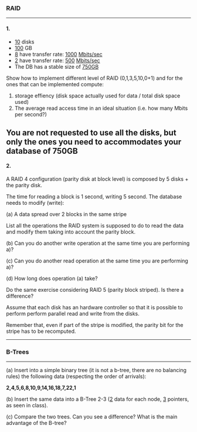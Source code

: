 ### RAID
---
#### 1.
* <u>10</u> disks
* <u>100</u> GB
* <u>8</u> have transfer rate: <u>1000</u> <u>Mbits/sec</u>
* <u>2</u> have transfer rate: <u>500</u> <u>Mbits/sec</u>
* The DB has a stable size of <u>750GB</u>

Show how to implement different level of RAID (0,1,3,5,10,0+1)
and for the ones that can be implemented compute:

1. storage effiency
(disk space actually used for data / total disk space used)
2. The average read access time in an ideal situation
(i.e. how many Mbits per second?)

You are not requested to use all the disks, but only the ones
you need to accommodates your database of 750GB
---
#### 2.
A RAID 4 configuration (parity disk at block level) is composed by 5 disks + the parity disk.

The time for reading a block is 1 second, writing 5 second.
The database needs to modify (write):

(a) A data spread over 2 blocks in the same stripe

List all the operations the RAID system is supposed to do to read
the data and modify them taking into account the parity block.

(b) Can you do another write operation at the same time you are performing a)?

(c) Can you do another read operation at the same time you are performing a)?

(d) How long does operation (a) take?

Do the same exercise considering RAID 5 (parity block striped).
Is there a difference?

Assume that each disk has an hardware controller so that it is possible to perform perform parallel read and write from the disks.

Remember that, even if part of the stripe is modified, the parity bit for the stripe has to be recomputed.

---
### B-Trees
---
(a) Insert into a simple binary tree (it is not a b-tree, there are no balancing rules) the following data (respecting the order of arrivals):

<b>2,4,5,6,8,10,9,14,16,18,7,22,1</b>

(b) Insert the same data into a B-Tree 2-3 (<u>2</u> data for each node, <u>3</u> pointers, as seen in class).

(c) Compare the two trees. Can you see a difference? What is the main advantage of the B-tree?
